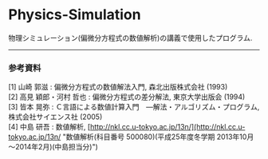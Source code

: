 # Physics-Simulation
物理シミュレーション(偏微分方程式の数値解析)の講義で使用したプログラム.
***
### 参考資料  
[1] 山崎 郭滋 : 偏微分方程式の数値解法入門, 森北出版株式会社 (1993)  
[2] 高見 穎郎・河村 哲也 : 偏微分方程式の差分解法, 東京大学出版会 (1994)  
[3] 皆本 晃弥 : Ｃ言語による数値計算入門　―解法・アルゴリズム・プログラム, 株式会社サイエンス社 (2005)  
[4] 中島 研吾 : 数値解析, [http://nkl.cc.u-tokyo.ac.jp/13n/](http://nkl.cc.u-tokyo.ac.jp/13n/ "数値解析(科目番号 500080)(平成25年度冬学期 2013年10月～2014年2月)(中島担当分)")
